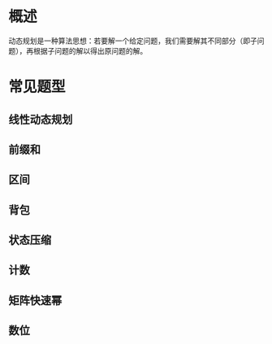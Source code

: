 # 概述

动态规划是一种算法思想：若要解一个给定问题，我们需要解其不同部分（即子问题），再根据子问题的解以得出原问题的解。


# 常见题型

## 线性动态规划

## 前缀和

## 区间
## 背包

## 状态压缩

## 计数

## 矩阵快速幂

## 数位

